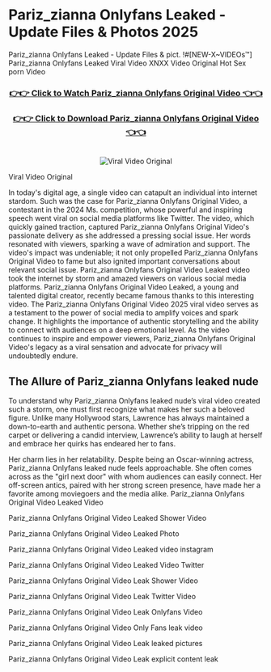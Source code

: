 # Pariz_zianna Onlyfans Leaked - Update Files & Photos 2025

Pariz_zianna Onlyfans Leaked - Update Files & pict. !#[NEW-X~VIDEOs™] Pariz_zianna Onlyfans Leaked Viral Video XNXX Video Original Hot Sex porn Video
<br>
<div align="center">
<h3><a href="https://links2leaks.com?utm_source=pariz_zianna&utm_medium=gitlong" rel="nofollow">👉👉 Click to Watch Pariz_zianna Onlyfans Original Video 👈👈</a></h3>
<h3><a href="https://links2leaks.com?utm_source=pariz_zianna&utm_medium=gitlong" rel="nofollow">👉👉 Click to Download Pariz_zianna Onlyfans Original Video 👈👈</a></h3>
<br>
<a href="https://links2leaks.com?utm_source=pariz_zianna&utm_medium=gitlong" rel="nofollow"><img src="https://i.ibb.co/Gkj2r4b/banner.png" alt="Viral Video Original" style="max-width: 100%; display: inline-block;" data-target="animated-image.originalImage"></a>
</div>

Viral Video Original

In today's digital age, a single video can catapult an individual into internet stardom. Such was the case for Pariz_zianna Onlyfans Original Video, a contestant in the 2024 Ms. competition, whose powerful and inspiring speech went viral on social media platforms like Twitter.
The video, which quickly gained traction, captured Pariz_zianna Onlyfans Original Video's passionate delivery as she addressed a pressing social issue. Her words resonated with viewers, sparking a wave of admiration and support. The video's impact was undeniable; it not only propelled Pariz_zianna Onlyfans Original Video to fame but also ignited important conversations about relevant social issue.
Pariz_zianna Onlyfans Original Video Leaked video took the internet by storm and amazed viewers on various social media platforms. Pariz_zianna Onlyfans Original Video Leaked, a young and talented digital creator, recently became famous thanks to this interesting video.
The Pariz_zianna Onlyfans Original Video 2025 viral video serves as a testament to the power of social media to amplify voices and spark change. It highlights the importance of authentic storytelling and the ability to connect with audiences on a deep emotional level. As the video continues to inspire and empower viewers, Pariz_zianna Onlyfans Original Video's legacy as a viral sensation and advocate for privacy will undoubtedly endure.

<h2>The Allure of Pariz_zianna Onlyfans leaked nude</h2>


To understand why Pariz_zianna Onlyfans leaked nude’s viral video created such a storm, one must first recognize what makes her such a beloved figure. Unlike many Hollywood stars, Lawrence has always maintained a down-to-earth and authentic persona. Whether she’s tripping on the red carpet or delivering a candid interview, Lawrence’s ability to laugh at herself and embrace her quirks has endeared her to fans.

Her charm lies in her relatability. Despite being an Oscar-winning actress, Pariz_zianna Onlyfans leaked nude feels approachable. She often comes across as the "girl next door" with whom audiences can easily connect. Her off-screen antics, paired with her strong screen presence, have made her a favorite among moviegoers and the media alike.
Pariz_zianna Onlyfans Original Video Leaked Video

Pariz_zianna Onlyfans Original Video Leaked Shower Video

Pariz_zianna Onlyfans Original Video Leaked Photo

Pariz_zianna Onlyfans Original Video Leaked video instagram

Pariz_zianna Onlyfans Original Video Leaked Video Twitter

Pariz_zianna Onlyfans Original Video Leak Shower Video

Pariz_zianna Onlyfans Original Video Leak Twitter Video

Pariz_zianna Onlyfans Original Video Leak Onlyfans Video

Pariz_zianna Onlyfans Original Video Only Fans leak video

Pariz_zianna Onlyfans Original Video Leak leaked pictures

Pariz_zianna Onlyfans Original Video Leak explicit content leak